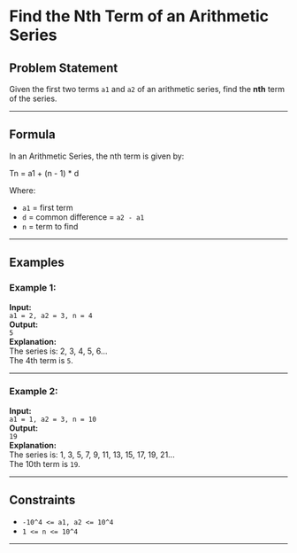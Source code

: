 # Find the Nth Term of an Arithmetic Series

## Problem Statement

Given the first two terms `a1` and `a2` of an arithmetic series, find the **nth** term of the series.

---

## Formula

In an Arithmetic Series, the nth term is given by:

Tn = a1 + (n - 1) * d

Where:
- `a1` = first term
- `d` = common difference = `a2 - a1`
- `n` = term to find

---

## Examples

### Example 1:

**Input:**  
`a1 = 2, a2 = 3, n = 4`  
**Output:**  
`5`  
**Explanation:**  
The series is: 2, 3, 4, 5, 6...  
The 4th term is `5`.

---

### Example 2:

**Input:**  
`a1 = 1, a2 = 3, n = 10`  
**Output:**  
`19`  
**Explanation:**  
The series is: 1, 3, 5, 7, 9, 11, 13, 15, 17, 19, 21...  
The 10th term is `19`.

---

## Constraints

- `-10^4 <= a1, a2 <= 10^4`
- `1 <= n <= 10^4`

---

